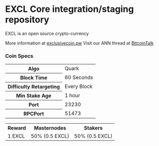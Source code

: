 EXCL Core integration/staging repository
=====================================

EXCL is an open source crypto-currency

More information at [exclusivecoin.pw](https://exclusivecoin.pw/)
Visit our ANN thread at [BitcoinTalk](https://bitcointalk.org/index.php?topic=1546005)

### Coin Specs
<table>
<tr><th>Algo</th><td>Quark</td></tr>
<tr><th>Block Time</th><td>60 Seconds</td></tr>
<tr><th>Difficulty Retargeting</th><td>Every Block</td></tr>
<tr><th>Min Stake Age</th><td>1 hour</td></tr>
<tr><th>Port</th><td>23230</td></tr>
<tr><th>RPCPort</th><td>51473</td></tr>
</table>

<table>
<tr><th>Reward</th><th>Masternodes</th><th>Stakers</th></tr>
<tr><td>1 EXCL</td><td>50% (0.5 EXCL)</td><td>50% (0.5 EXCL)</td></tr>
</table>



  
